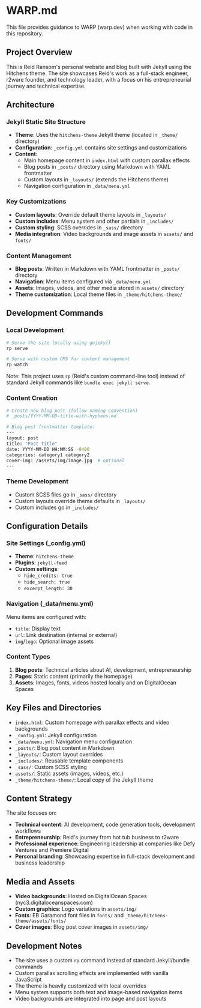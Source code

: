 # WARP.md

This file provides guidance to WARP (warp.dev) when working with code in this repository.

## Project Overview

This is Reid Ransom's personal website and blog built with Jekyll using the Hitchens theme. The site showcases Reid's work as a full-stack engineer, r2ware founder, and technology leader, with a focus on his entrepreneurial journey and technical expertise.

## Architecture

### Jekyll Static Site Structure
- **Theme**: Uses the `hitchens-theme` Jekyll theme (located in `_theme/` directory)
- **Configuration**: `_config.yml` contains site settings and customizations
- **Content**:
  - Main homepage content in `index.html` with custom parallax effects
  - Blog posts in `_posts/` directory using Markdown with YAML frontmatter
  - Custom layouts in `_layouts/` (extends the Hitchens theme)
  - Navigation configuration in `_data/menu.yml`

### Key Customizations
- **Custom layouts**: Override default theme layouts in `_layouts/`
- **Custom includes**: Menu system and other partials in `_includes/`
- **Custom styling**: SCSS overrides in `_sass/` directory
- **Media integration**: Video backgrounds and image assets in `assets/` and `fonts/`

### Content Management
- **Blog posts**: Written in Markdown with YAML frontmatter in `_posts/` directory
- **Navigation**: Menu items configured via `_data/menu.yml`
- **Assets**: Images, videos, and other media stored in `assets/` directory
- **Theme customization**: Local theme files in `_theme/hitchens-theme/`

## Development Commands

### Local Development
```bash
# Serve the site locally using gojekyll
rp serve

# Serve with custom CMS for content management
rp watch
```

Note: This project uses `rp` (Reid's custom command-line tool) instead of standard Jekyll commands like `bundle exec jekyll serve`.

### Content Creation
```bash
# Create new blog post (follow naming convention)
# _posts/YYYY-MM-DD-title-with-hyphens.md

# Blog post frontmatter template:
---
layout: post
title: "Post Title"
date: YYYY-MM-DD HH:MM:SS -0400
categories: category1 category2
cover-img: /assets/img/image.jpg  # optional
---
```

### Theme Development
- Custom SCSS files go in `_sass/` directory
- Custom layouts override theme defaults in `_layouts/`
- Custom includes go in `_includes/`

## Configuration Details

### Site Settings (_config.yml)
- **Theme**: `hitchens-theme`
- **Plugins**: `jekyll-feed`
- **Custom settings**:
  - `hide_credits: true`
  - `hide_search: true`
  - `excerpt_length: 30`

### Navigation (_data/menu.yml)
Menu items are configured with:
- `title`: Display text
- `url`: Link destination (internal or external)
- `img`/`logo`: Optional image assets

### Content Types
1. **Blog posts**: Technical articles about AI, development, entrepreneurship
2. **Pages**: Static content (primarily the homepage)
3. **Assets**: Images, fonts, videos hosted locally and on DigitalOcean Spaces

## Key Files and Directories

- `index.html`: Custom homepage with parallax effects and video backgrounds
- `_config.yml`: Jekyll configuration
- `_data/menu.yml`: Navigation menu configuration
- `_posts/`: Blog post content in Markdown
- `_layouts/`: Custom layout overrides
- `_includes/`: Reusable template components
- `_sass/`: Custom SCSS styling
- `assets/`: Static assets (images, videos, etc.)
- `_theme/hitchens-theme/`: Local copy of the Jekyll theme

## Content Strategy

The site focuses on:
- **Technical content**: AI development, code generation tools, development workflows
- **Entrepreneurship**: Reid's journey from hot tub business to r2ware
- **Professional experience**: Engineering leadership at companies like Defy Ventures and Premiere Digital
- **Personal branding**: Showcasing expertise in full-stack development and business leadership

## Media and Assets

- **Video backgrounds**: Hosted on DigitalOcean Spaces (nyc3.digitaloceanspaces.com)
- **Custom graphics**: Logo variations in `assets/img/`
- **Fonts**: EB Garamond font files in `fonts/` and `_theme/hitchens-theme/assets/fonts/`
- **Cover images**: Blog post cover images in `assets/img/`

## Development Notes

- The site uses a custom `rp` command instead of standard Jekyll/bundle commands
- Custom parallax scrolling effects are implemented with vanilla JavaScript
- The theme is heavily customized with local overrides
- Menu system supports both text and image-based navigation items
- Video backgrounds are integrated into page and post layouts
